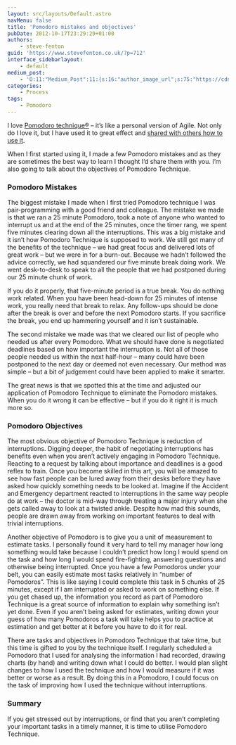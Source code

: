 ```yaml
---
layout: src/layouts/Default.astro
navMenu: false
title: 'Pomodoro mistakes and objectives'
pubDate: 2012-10-17T23:29:29+01:00
authors:
    - steve-fenton
guid: 'https://www.stevefenton.co.uk/?p=712'
interface_sidebarlayout:
    - default
medium_post:
    - 'O:11:"Medium_Post":11:{s:16:"author_image_url";s:75:"https://cdn-images-1.medium.com/fit/c/400/400/1*eXkhfEuF41g5W_xnc_ydLA.jpeg";s:10:"author_url";s:38:"https://medium.com/@steve.fenton.co.uk";s:11:"byline_name";N;s:12:"byline_email";N;s:10:"cross_link";s:3:"yes";s:2:"id";s:12:"55ebd4fb4611";s:21:"follower_notification";s:3:"yes";s:7:"license";s:19:"all-rights-reserved";s:14:"publication_id";s:2:"-1";s:6:"status";s:5:"draft";s:3:"url";s:51:"https://medium.com/@steve.fenton.co.uk/55ebd4fb4611";}'
categories:
    - Process
tags:
    - Pomodoro
---
```


I love [Pomodoro technique®](/2011/10/The-Pomodoro-Technique/) – it’s like a personal version of Agile. Not only do I love it, but I have used it to great effect and [shared with others how to use it](/2012/03/Pomodoro-Technique-In-25-Minutes/).

When I first started using it, I made a few Pomodoro mistakes and as they are sometimes the best way to learn I thought I’d share them with you. I’m also going to talk about the objectives of Pomodoro Technique.

### Pomodoro Mistakes

The biggest mistake I made when I first tried Pomodoro technique I was pair-programming with a good friend and colleague. The mistake we made is that we ran a 25 minute Pomodoro, took a note of anyone who wanted to interrupt us and at the end of the 25 minutes, once the timer rang, we spent five minutes clearing down all the interruptions. This was a big mistake and it isn’t how Pomodoro Technique is supposed to work. We still got many of the benefits of the technique – we had great focus and delivered lots of great work – but we were in for a burn-out. Because we hadn’t followed the advice correctly, we had squandered our five minute break doing work. We went desk-to-desk to speak to all the people that we had postponed during our 25 minute chunk of work.

If you do it properly, that five-minute period is a true break. You do nothing work related. When you have been head-down for 25 minutes of intense work, you really need that break to relax. Any follow-ups should be done after the break is over and before the next Pomodoro starts. If you sacrifice the break, you end up hammering yourself and it isn’t sustainable.

The second mistake we made was that we cleared our list of people who needed us after every Pomodoro. What we should have done is negotiated deadlines based on how important the interruption is. Not all of those people needed us within the next half-hour – many could have been postponed to the next day or deemed not even necessary. Our method was simple – but a bit of judgement could have been applied to make it smarter.

The great news is that we spotted this at the time and adjusted our application of Pomodoro Technique to eliminate the Pomodoro mistakes. When you do it wrong it can be effective – but if you do it right it is much more so.

### Pomodoro Objectives

The most obvious objective of Pomodoro Technique is reduction of interruptions. Digging deeper, the habit of negotiating interruptions has benefits even when you aren’t actively engaging in Pomodoro Technique. Reacting to a request by talking about importance and deadlines is a good reflex to train. Once you become skilled in this art, you will be amazed to see how fast people can be lured away from their desks before they have asked how quickly something needs to be looked at. Imagine if the Accident and Emergency department reacted to interruptions in the same way people do at work – the doctor is mid-way through treating a major injury when she gets called away to look at a twisted ankle. Despite how mad this sounds, people are drawn away from working on important features to deal with trivial interruptions.

Another objective of Pomodoro is to give you a unit of measurement to estimate tasks. I personally found it very hard to tell my manager how long something would take because I couldn’t predict how long I would spend on the task and how long I would spend fire-fighting, answering questions and otherwise being interrupted. Once you have a few Pomodoros under your belt, you can easily estimate most tasks relatively in “number of Pomodoros”. This is like saying I could complete this task in 5 chunks of 25 minutes, except if I am interrupted or asked to work on something else. If you get chased up, the information you record as part of Pomodoro Technique is a great source of information to explain why something isn’t yet done. Even if you aren’t being asked for estimates, writing down your guess of how many Pomodoros a task will take helps you to practice at estimation and get better at it before you have to do it for real.

There are tasks and objectives in Pomodoro Technique that take time, but this time is gifted to you by the technique itself. I regularly scheduled a Pomodoro that I used for analysing the information I had recorded, drawing charts (by hand) and writing down what I could do better. I would plan slight changes to how I used the technique and how I would measure if it was better or worse as a result. By doing this in a Pomodoro, I could focus on the task of improving how I used the technique without interruptions.

### Summary

If you get stressed out by interruptions, or find that you aren’t completing your important tasks in a timely manner, it is time to utilise Pomodoro Technique.